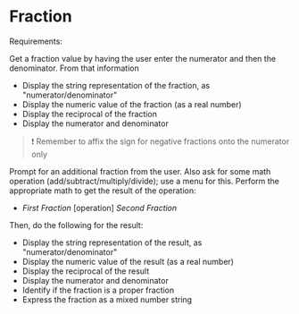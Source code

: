 # Fraction

Requirements:

Get a fraction value by having the user enter the numerator and then the denominator. From that information

- Display the string representation of the fraction, as "numerator/denominator"
- Display the numeric value of the fraction (as a real number)
- Display the reciprocal of the fraction
- Display the numerator and denominator

> :exclamation: Remember to affix the sign for negative fractions onto the numerator only

Prompt for an additional fraction from the user. Also ask for some math operation (add/subtract/multiply/divide); use a menu for this. Perform the appropriate math to get the result of the operation:

- *First Fraction* [operation] *Second Fraction*

Then, do the following for the result:

- Display the string representation of the result, as "numerator/denominator"
- Display the numeric value of the result (as a real number)
- Display the reciprocal of the result
- Display the numerator and denominator
- Identify if the fraction is a proper fraction
- Express the fraction as a mixed number string
